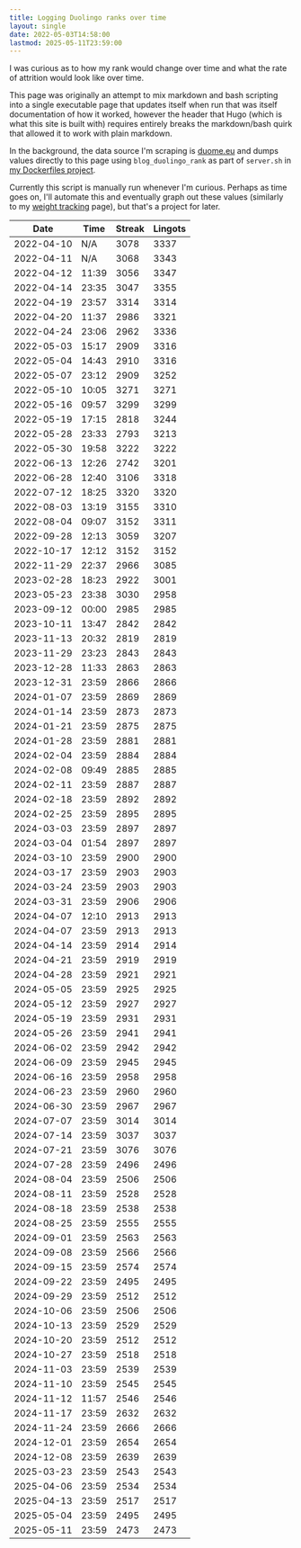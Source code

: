 ```yaml
---
title: Logging Duolingo ranks over time
layout: single
date: 2022-05-03T14:58:00
lastmod: 2025-05-11T23:59:00
---
```


I was curious as to how my rank would change over time and what the rate of attrition would look like over time.

This page was originally an attempt to mix markdown and bash scripting into a single executable page that updates itself when run that was itself documentation of how it worked, however the header that Hugo (which is what this site is built with) requires entirely breaks the markdown/bash quirk that allowed it to work with plain markdown.

In the background, the data source I'm scraping is [duome.eu](https://duome.eu/) and dumps values directly to this page using `blog_duolingo_rank` as part of `server.sh` in [my Dockerfiles project](https://github.com/breadcat/Dockerfiles).

Currently this script is manually run whenever I'm curious. Perhaps as time goes on, I'll automate this and eventually graph out these values (similarly to my [weight tracking](/weight/) page), but that's a project for later.


| Date   | Time | Streak | Lingots |
| ---------- | ----- | ---- | ---- |
| 2022-04-10 | N/A   | 3078 | 3337 |
| 2022-04-11 | N/A   | 3068 | 3343 |
| 2022-04-12 | 11:39 | 3056 | 3347 |
| 2022-04-14 | 23:35 | 3047 | 3355 |
| 2022-04-19 | 23:57 | 3314 | 3314 |
| 2022-04-20 | 11:37 | 2986 | 3321 |
| 2022-04-24 | 23:06 | 2962 | 3336 |
| 2022-05-03 | 15:17 | 2909 | 3316 |
| 2022-05-04 | 14:43 | 2910 | 3316 |
| 2022-05-07 | 23:12 | 2909 | 3252 |
| 2022-05-10 | 10:05 | 3271 | 3271 |
| 2022-05-16 | 09:57 | 3299 | 3299 |
| 2022-05-19 | 17:15 | 2818 | 3244 |
| 2022-05-28 | 23:33 | 2793 | 3213 |
| 2022-05-30 | 19:58 | 3222 | 3222 |
| 2022-06-13 | 12:26 | 2742 | 3201 |
| 2022-06-28 | 12:40 | 3106 | 3318 |
| 2022-07-12 | 18:25 | 3320 | 3320 |
| 2022-08-03 | 13:19 | 3155 | 3310 |
| 2022-08-04 | 09:07 | 3152 | 3311 |
| 2022-09-28 | 12:13 | 3059 | 3207 |
| 2022-10-17 | 12:12 | 3152 | 3152 |
| 2022-11-29 | 22:37 | 2966 | 3085 |
| 2023-02-28 | 18:23 | 2922 | 3001 |
| 2023-05-23 | 23:38 | 3030 | 2958 |
| 2023-09-12 | 00:00 | 2985 | 2985 |
| 2023-10-11 | 13:47 | 2842 | 2842 |
| 2023-11-13 | 20:32 | 2819 | 2819 |
| 2023-11-29 | 23:23 | 2843 | 2843 |
| 2023-12-28 | 11:33 | 2863 | 2863 |
| 2023-12-31 | 23:59 | 2866 | 2866 |
| 2024-01-07 | 23:59 | 2869 | 2869 |
| 2024-01-14 | 23:59 | 2873 | 2873 |
| 2024-01-21 | 23:59 | 2875 | 2875 |
| 2024-01-28 | 23:59 | 2881 | 2881 |
| 2024-02-04 | 23:59 | 2884 | 2884 |
| 2024-02-08 | 09:49 | 2885 | 2885 |
| 2024-02-11 | 23:59 | 2887 | 2887 |
| 2024-02-18 | 23:59 | 2892 | 2892 |
| 2024-02-25 | 23:59 | 2895 | 2895 |
| 2024-03-03 | 23:59 | 2897 | 2897 |
| 2024-03-04 | 01:54 | 2897 | 2897 |
| 2024-03-10 | 23:59 | 2900 | 2900 |
| 2024-03-17 | 23:59 | 2903 | 2903 |
| 2024-03-24 | 23:59 | 2903 | 2903 |
| 2024-03-31 | 23:59 | 2906 | 2906 |
| 2024-04-07 | 12:10 | 2913 | 2913 |
| 2024-04-07 | 23:59 | 2913 | 2913 |
| 2024-04-14 | 23:59 | 2914 | 2914 |
| 2024-04-21 | 23:59 | 2919 | 2919 |
| 2024-04-28 | 23:59 | 2921 | 2921 |
| 2024-05-05 | 23:59 | 2925 | 2925 |
| 2024-05-12 | 23:59 | 2927 | 2927 |
| 2024-05-19 | 23:59 | 2931 | 2931 |
| 2024-05-26 | 23:59 | 2941 | 2941 |
| 2024-06-02 | 23:59 | 2942 | 2942 |
| 2024-06-09 | 23:59 | 2945 | 2945 |
| 2024-06-16 | 23:59 | 2958 | 2958 |
| 2024-06-23 | 23:59 | 2960 | 2960 |
| 2024-06-30 | 23:59 | 2967 | 2967 |
| 2024-07-07 | 23:59 | 3014 | 3014 |
| 2024-07-14 | 23:59 | 3037 | 3037 |
| 2024-07-21 | 23:59 | 3076 | 3076 |
| 2024-07-28 | 23:59 | 2496 | 2496 |
| 2024-08-04 | 23:59 | 2506 | 2506 |
| 2024-08-11 | 23:59 | 2528 | 2528 |
| 2024-08-18 | 23:59 | 2538 | 2538 |
| 2024-08-25 | 23:59 | 2555 | 2555 |
| 2024-09-01 | 23:59 | 2563 | 2563 |
| 2024-09-08 | 23:59 | 2566 | 2566 |
| 2024-09-15 | 23:59 | 2574 | 2574 |
| 2024-09-22 | 23:59 | 2495 | 2495 |
| 2024-09-29 | 23:59 | 2512 | 2512 |
| 2024-10-06 | 23:59 | 2506 | 2506 |
| 2024-10-13 | 23:59 | 2529 | 2529 |
| 2024-10-20 | 23:59 | 2512 | 2512 |
| 2024-10-27 | 23:59 | 2518 | 2518 |
| 2024-11-03 | 23:59 | 2539 | 2539 |
| 2024-11-10 | 23:59 | 2545 | 2545 |
| 2024-11-12 | 11:57 | 2546 | 2546 |
| 2024-11-17 | 23:59 | 2632 | 2632 |
| 2024-11-24 | 23:59 | 2666 | 2666 |
| 2024-12-01 | 23:59 | 2654 | 2654 |
| 2024-12-08 | 23:59 | 2639 | 2639 |
| 2025-03-23 | 23:59 | 2543 | 2543 |
| 2025-04-06 | 23:59 | 2534 | 2534 |
| 2025-04-13 | 23:59 | 2517 | 2517 |
| 2025-05-04 | 23:59 | 2495 | 2495 |
| 2025-05-11 | 23:59 | 2473 | 2473 |
